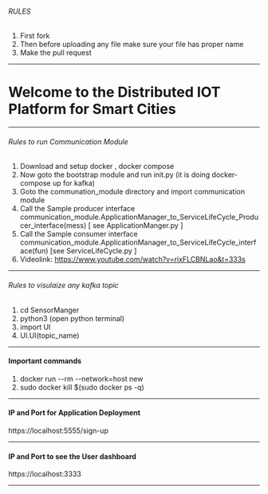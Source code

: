 ###### RULES 

1. First fork
2. Then before uploading any file make sure your file has proper name
3. Make the pull request
--------------------------------------------------------------------------------------------------------------------------------

# Welcome to the Distributed IOT Platform for Smart Cities

-------------------------------------------------------------------------------------------------------------------------------
###### Rules to run Communication Module
1. Download and setup docker , docker compose
2. Now goto the bootstrap module and run init.py (it is doing docker-compose up for kafka)
3. Goto the communation_module directory and import communication module
4. Call the Sample producer interface
     communication_module.ApplicationManager_to_ServiceLifeCycle_Producer_interface(mess) [ see ApplicationManger.py ]
5. Call the Sample consumer interface
   communication_module.ApplicationManager_to_ServiceLifeCycle_interface(fun) [see ServiceLifeCycle.py ]
6. Videolink: https://www.youtube.com/watch?v=rixFLCBNLao&t=333s
----------------------------------------------------------------------------------------------------------------------------------------------------------------------------------------------------------------------------------------------------------
###### Rules to visulaize any kafka topic
1. cd SensorManger
2. python3 (open python terminal)
3. import UI
4. UI.UI(topic_name)
----------------------------------------------------------------------------------------------------------------------------
#### Important commands

1. docker run --rm --network=host new
2. sudo docker kill $(sudo docker ps -q)

----------------------------------------------------------------------------------------------------------------------------
#### IP and Port for Application Deployment 
https://localhost:5555/sign-up

----------------------------------------------------------------------------------------------------------------------------
#### IP and Port to see the User dashboard
https://localhost:3333

----------------------------------------------------------------------------------------------------------------------------


